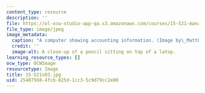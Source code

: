 ```yaml
---
content_type: resource
description: ''
file: https://ol-ocw-studio-app-qa.s3.amazonaws.com/courses/15-521-management-accounting-and-control-spring-2003/254875684fcb025d1cc35c9d79cc2e80_15-521s03.jpg
file_type: image/jpeg
image_metadata:
  caption: "A computer showing accounting information. (Image by\_Matthew Palmer.)"
  credit: ''
  image-alt: A close-up of a pencil sitting on top of a latop.
learning_resource_types: []
ocw_type: OCWImage
resourcetype: Image
title: 15-521s03.jpg
uid: 25487568-4fcb-025d-1cc3-5c9d79cc2e80
---
```

